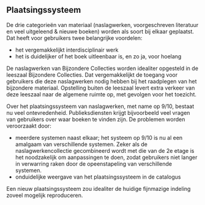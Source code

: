 ## Plaatsingssysteem ##

De drie categorieën van materiaal (naslagwerken, voorgeschreven literatuur en veel uitgeleend & nieuwe boeken) worden als soort bij elkaar geplaatst. Dat heeft voor gebruikers twee belangrijke voordelen:

* het vergemakkelijkt interdisciplinair werk
* het is duidelijker of het boek uitleenbaar is, en zo ja, voor hoelang

De naslagwerken van Bijzondere Collecties worden idealiter opgesteld in de leeszaal Bijzondere Collecties. Dat vergemakkelijkt de toegang voor gebruikers die deze naslagwerken nodig hebben bij het raadplegen van het bijzondere materiaal. Opstelling buiten de leeszaal levert extra verkeer van deze leeszaal naar de algemene ruimte op, met gevolgen voor het toezicht.

Over het plaatsingssysteem van naslagwerken, met name op 9/10, bestaat nu veel ontevredenheid. Publieksdiensten krijgt bijvoorbeeld veel vragen van gebruikers over waar boeken te vinden zijn. De problemen worden veroorzaakt door:

* meerdere systemen naast elkaar; het systeem op 9/10 is nu al een amalgaam van verschillende systemen. Zeker als de naslagwerkencollectie gecombineerd wordt met die van de 2e etage is het noodzakelijk om aanpassingen te doen, zodat gebruikers niet langer in verwarring raken door de opeenstapeling van verschillende systemen. 
* onduidelijke weergave van het plaatsingssysteem in de catalogus

Een nieuw plaatsingssysteem zou idealiter de huidige fijnmazige indeling zoveel mogelijk reproduceren.